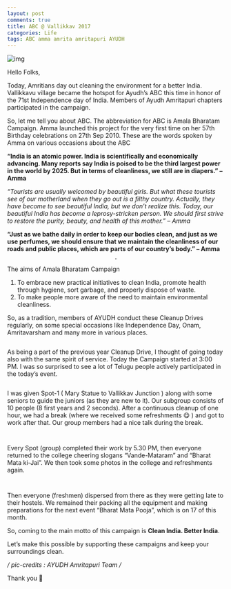 ```yaml
---
layout: post
comments: true
title: ABC @ Vallikkav 2017
categories: Life
tags: ABC amma amrita amritapuri AYUDH
---
```


![img](/blog/public/img/17abc0.jpg)

Hello Folks,

Today, Amritians day out cleaning the environment for a better India. Vallikkavu village became the hotspot for Ayudh’s ABC this time in honor of the 71st Independence day of India. Members of Ayudh Amritapuri chapters participated in the campaign.

So, let me tell you about ABC. The abbreviation for ABC is Amala Bharatam Campaign. Amma launched this project for the very first time on her 57th Birthday celebrations on 27th Sep 2010. These are the words spoken by Amma on various occasions about the ABC

**“India is an atomic power. India is scientifically and economically advancing. Many reports say India is poised to be the third largest power in the world by 2025. But in terms of cleanliness, we still are in diapers.” –  Amma**

*“Tourists are usually welcomed by beautiful girls. But what these tourists see of our motherland when they go out is a filthy country. Actually, they have become to see beautiful India, but we don’t realize this. Today, our beautiful India has become a leprosy-stricken person. We should first strive to restore the purity, beauty, and health of this mother.” –  Amma*

**“Just as we bathe daily in order to keep our bodies clean, and just as we use perfumes, we should ensure that we maintain the cleanliness of our roads and public places, which are parts of our country’s body.” –  Amma**


<p align="center">
  <img title="ABC-logo" src="/blog/public/img/17abc1.jpg" alt="" style="border: 1px solid">
</p>

The aims of Amala Bharatam Campaign

1. To embrace new practical initiatives to clean India, promote health through hygiene, sort garbage, and properly dispose of waste.
2. To make people more aware of the need to maintain environmental cleanliness.

So, as a tradition, members of AYUDH conduct these Cleanup Drives regularly, on some special occasions like Independence Day, Onam, Amritavarsham and many more in various places.


<p align="center">
  <img title="A pic of mine when I participated in the previous year’s Cleanup Drive" src="/blog/public/img/17abc2.jpg" alt="">
</p>

As being a part of the previous year Cleanup Drive, I thought of going today also with the same spirit of service. Today the Campaign started at 3:00 PM. I was so surprised to see a lot of Telugu people actively participated in the today’s event.

<p align="center">
  <img title="My GANG ❤‍, although I was thrown outside of the pic 😶" src="/blog/public/img/17abc3.jpg" alt="">
</p>

I was given Spot-1 ( Mary Statue to Vallikkav Junction ) along with some seniors to guide the juniors (as they are new to it). Our subgroup consists of 10 people (8 first years and 2 seconds). After a continuous cleanup of one hour, we had a break (where we received some refreshments 😋 ) and got to work after that. Our group members had a nice talk during the break.

<p align="center">
  <img title="Guys are working hard, meanwhile, I was capturing them" src="/blog/public/img/17abc4.jpg" alt="">
</p>

<p align="center">
  <img title="Selfie Ponnu!! 😘" src="/blog/public/img/17abc5.jpg" alt="">
</p>

Every Spot (group) completed their work by 5.30 PM, then everyone returned to the college cheering slogans “Vande-Mataram” and “Bharat Mata ki-Jai”. We then took some photos in the college and refreshments again.

<p align="center">
  <img title="yeah!! We Did It. 🙌🤘" src="/blog/public/img/17abc6.jpg" alt="">
</p>

<p align="center">
  <img title="group pic ❤‍ #amrita (I will be here somewhere at the left end 😛" src="/blog/public/img/17abc7.jpg" alt="">
</p>


Then everyone (freshmen) dispersed from there as they were getting late to their hostels. We remained their packing all the equipment and making preparations for the next event “Bharat Mata Pooja”, which is on 17 of this month.

So, coming to the main motto of this campaign is **Clean India. Better India**.

Let’s make this possible by supporting these campaigns and keep your surroundings clean.

*/ pic-credits : AYUDH Amritapuri Team /*

Thank you 🙂
